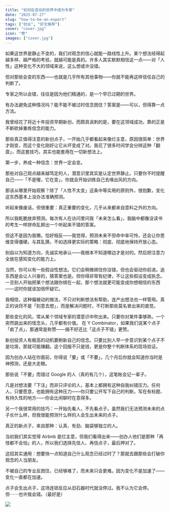 ```yaml
---
title: "如何在变动的世界中成为专家"
date: "2025-07-27"
slug: "how-to-be-an-expert"
tags: ["创业", "好文推荐"]
cover: "cover.jpg"
icon: "😎"
images: ["cover.jpg"]
---
```

如果这世界是静止不变的，我们对观念的信心就能一路线性上升。某个想法经得起越多样、越严格的考验，就越可能是真的。许多人其实默默相信这一点——对「人性」这种变化不大的领域来说，这么想或许没错。



但对那些会变的东西——也就是几乎所有其他事物——你就不能再这样信任自己的判断了。



专家之所以会错，往往是因为他们精通的，是一个早已过期的世界。



有办法避免这种情况吗？能不能不被过时信念困住？答案是——可以，但得靠一点方法。



我曾经花了将近十年投资早期新创，而颇具讽刺的是，要在这领域成功，靠的正是不断砍掉重练信念的能力。



那些真正值得注意的新创点子，一开始几乎都看起来像烂主意，原因很简单：世界才刚变，而这个变化刚好让它从坏变成了对。我花了很多时间学会分辨这种「翻盘」，而这套技巧，其实也能套用在一切新想法上。



第一步，养成一种信念：世界一定会变。



那些对自己观点越来越笃定的人，潜意识里其实是认定世界静止。只要你不时提醒自己——「不是喔，它在变」，你就会开始训练自己去嗅出风的方向。



那该从哪里开始观察？除了「人性不太变」这条中等实用的原则外，很抱歉，变化这东西基本上没办法准确预测。



听起来像废话，但很重要：真正重要的变化，几乎从来都来自意料之外的方向。



所以我乾脆放弃预测。每次有人在访问里问我「未来怎么看」，我脑中都像没读书的考生一样拼命乱掰出一个听起来不错的答案。



但这不是因为我懒。恰好相反——我觉得，预测未来不但命中率可怜，还会让你思维变得僵硬。与其乱猜，不如选择更实际的策略：彻底、彻底地保持开放心态。



别自以为知道方向，先诚实地承认——我根本不知道哪边才是对的。然后把注意力全放在感知变化的能力上。



当然，你可以有一些假设性想法。它们会稍微绑住你没错，但也会驱动你前进。追东西是会让人兴奋的，猜答案也是。但你得非常有纪律，不让这些假设变成执念。
一旦别人开始把某个想法跟你绑在一起，那个想法就更可能变成你想相信的东西——这时你就该加倍怀疑它。



我相信，这种偏被动的做法，不只对判断想法有帮助，连产出想法也一样管用。真正的诀窍不是「刻意去想」，而是解决问题时，不打断那些莫名冒出来的直觉。



那些变化的风，常从某个领域专家的潜意识中吹出来。只要你对某件事够熟，一个突然跳出来的怪念头，几乎都有价值。
在 Y Combinator，如果我们说某个点子「疯了点」，那通常是称赞——搞不好还比「这点子不错」更赞。



新创投资人有极高的动机要刷新自己的信念。只要比别人早一步意识到某个点子不是垃圾，那就可能赚翻。这个回报不只是钱，更是你整个判断体系的现场验证。



因为创办人站在你面前，你得说「要」或「不要」，几个月后你就会知道你当时是神预测，还是大走眼。



那些说「不要」而错过 Google 的人（真的有几个），这笔帐会记一辈子。



凡是对想法要「下注」而非只评论的人，基本上都拥有这种自我纠错压力。任何人，只要愿意，也能拥有这种压力——你只要公开写下自己的判断。写在有标题、有持久性的地方——你会比闲聊时在意得多。



另一个我很常用的技巧：一开始先看人，不先看点子。虽然我们无法预测未来的点子长什么样，但我很能预测什么样的人会生出未来的点子。



真正的新点子，来自那种：认真、有劲、脑袋够独立的人。



当初我们其实觉得 Airbnb 是烂主意，但我们看得出来——创办人他们是那种「再怪都不会怕」的人，所以我们选择先信人、再信点子，最后押对了。



这招其实通用：想要快一点知道自己什么观念已经过时了？那就去跟那些会打破你观念的人当朋友。



不被自己的专业反困住，已经够难了，而未来只会更难。因为变化不是加速了——变化一直都在加速。



点子会生出点子，这场连锁反应从旧石器时代就没停过。我不认为它会停。
但⋯⋯也许我会错。（最好是）




![](https://prod-files-secure.s3.us-west-2.amazonaws.com/112d0858-5090-4d34-a606-b75eb8d65fd2/46476355-9cf3-4e99-9b7a-3531bc426380/1000202064.png?X-Amz-Algorithm=AWS4-HMAC-SHA256&X-Amz-Content-Sha256=UNSIGNED-PAYLOAD&X-Amz-Credential=ASIAZI2LB4665NAW622T%2F20250919%2Fus-west-2%2Fs3%2Faws4_request&X-Amz-Date=20250919T134729Z&X-Amz-Expires=3600&X-Amz-Security-Token=IQoJb3JpZ2luX2VjEFoaCXVzLXdlc3QtMiJGMEQCIGbVrYqzJrw8Kclhm3u8J83b6UQ78sIscPtZF7tAluNgAiAtfDxLNNaTwM04Zwa5uTjEyJ4E61TwfDbblc9NBtBhGCqIBAjT%2F%2F%2F%2F%2F%2F%2F%2F%2F%2F8BEAAaDDYzNzQyMzE4MzgwNSIMgoCc%2FIdJeYHfkiIaKtwDBGpcIkOd05YM3knyYUAR3X8EF71qzMOW8I9%2FpxP2QyyI2flB39JzWqKujQp6X7gCZxHlykExw8jSTSDG5lJYvYJAMAHoGuDCLO42WfluKl2XVChjBHHJnBTXamM9g%2FEqrTOyaxACbPgCwz7s9GXyFlJd9pLxIKK%2B%2FWYQcxB7FgeNzXRz3aVluQqA6txc15zhYe8E%2F6Kd3Z5dXOlzFRcRPYZYEe06oxx1SX14y2On%2FfQqD3qik6Fs4Tqa7cbziSjb85TAnHr6wqwJK%2F%2BuK%2BWNpgAd6tojN5vyCqeM6G3Ianw%2BGgzcKZZB0IhD7VNhfnTGrkXPj7bqJQluQPtWn7M7WUQaCSmky0cOtfRWzIz0FWWezXHKYfjAyZWq2zZaCqZZvv5RLBB%2BBGsiT%2FUpNeRxBAzRStAx%2FSiINJitE317Edffib%2FrQEFpEoh8duj4Iffoq68ryMkRqWIOOIty7PzIzE7WlIgXARQ1bKHY7y9zPwXoJXvhlm%2FTvC7IH61pC8KVL%2BNv3xgSCnJnBgWVH3Ym1JUqbv%2BDB%2BrULqkVSGtPd8p1JFCoXu9X0Jv8MeVai7ybUopXg7StKNMYBY8TFvwDDA%2BSpMLWl2skonhyHi2k8lJpsRhHi2Fr2jSifwMwmdi0xgY6pgEkvjIu6GKp%2BFbbQ44JiIpBLLjM%2FrStd897OwgzeKEAc%2FtRtELSowEkij%2BC7UhZPXTqHzlsmG53u%2Fc0wCtEWr92QgbCraxr4veSKU5LNxMA2Qf93ccwYyDp0Js%2FSUnUdWy7rQP%2BaVXI56eOhMuJzNSpCq9AjuS3ODEX04caeWfcPyJUyhQtwK49HhPy52KXpLCvaTW4vlBMHOjslag8XIIntttUvPsl&X-Amz-Signature=623a60a00fbe89a2b7531506a82f33d57e6098f9e69ed23da06fa9ac6a9e8370&X-Amz-SignedHeaders=host&x-amz-checksum-mode=ENABLED&x-id=GetObject)

